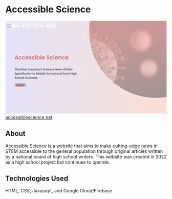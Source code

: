 # Accessible Science

![Image](https://github.com/vivek-i/accessible-science/blob/main/images/homePage.png?raw=true)
[accessiblescience.net](https://accessiblescience.net)

## About
Accessible Science is a website that aims to make cutting-edge news in STEM accessible to the general population through original articles written by a national board of high school writers. This website was created in 2022 as a high school project but continues to operate.

## Technologies Used
HTML, CSS, Javasript, and Google Cloud/Firebase
